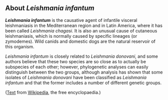 About *Leishmania infantum* 
---------------------------



***Leishmania infantum*** is the causative agent of infantile visceral
leishmaniasis in the Mediterranean region and in Latin America, where it
has been called *Leishmania chagasi*. It is also an unusual cause of
cutaneous leishmaniasis, which is normally caused by specific lineages
(or zymodemes). Wild canids and domestic dogs are the natural reservoir
of this organism.

*Leishmania infantum* is closely related to *Leishmania donovani*, and
some authors believe that these two species are so close as to actually
be subspecies of each other; however, phylogenetic analyses can easily
distinguish between the two groups, although analysis has shown that
some isolates of *Leishmania donovani* have been classified as
*Leishmania infantum* and that the former includes a number of different
genetic groups.

([Text](http://en.wikipedia.org/wiki/Leishmania_infantum) from
[Wikipedia](http://en.wikipedia.org/), the free encyclopaedia.)
